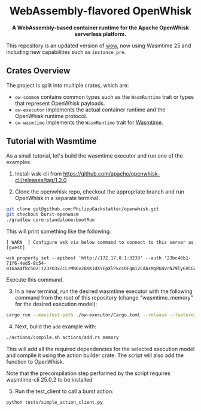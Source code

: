 <div align="center">
  <h1>WebAssembly-flavored OpenWhisk</h1>

<strong>A WebAssembly-based container runtime for the Apache OpenWhisk serverless platform.
</strong>
</div>

This repository is an updated version of [wow](https://github.com/PhilippGackstatter/wow/tree/master), now using Wasmtime 25 and including new capabilities such as `instance_pre`.

## Crates Overview

The project is split into multiple crates, which are:

- `ow-common` contains common types such as the `WasmRuntime` trait or types that represent OpenWhisk payloads.
- `ow-executor` implements the actual container runtime and the OpenWhisk runtime protocol.
- `ow-wasmtime` implements the `WasmRuntime` trait for [Wasmtime](https://github.com/bytecodealliance/wasmtime).

## Tutorial with Wasmtime

As a small tutorial, let's build the wasmtime executor and run one of the examples.

1. Install wsk-cli from https://github.com/apache/openwhisk-cli/releases/tag/1.2.0


2. Clone the openwhisk repo, checkout the appropriate branch and run OpenWhisk in a separate terminal:

```sh
git clone git@github.com:PhilippGackstatter/openwhisk.git
git checkout burst-openwasm
./gradlew core:standalone:bootRun
```

This will print something like the following:

```
[ WARN  ] Configure wsk via below command to connect to this server as [guest]

wsk property set --apihost 'http://172.17.0.1:3233' --auth '23bc46b1-71f6-4ed5-8c54-816aa4f8c502:123zO3xZCLrMN6v2BKK1dXYFpXlPkccOFqm12CdAsMgRU4VrNZ9lyGVCGuMDGIwP'
```

Execute this command.

3. In a new terminal, run the desired wasmtime executor with the following command from the root of this repository (change "wasmtime_memory" for the desired execution model):

```sh
cargo run --manifest-path ./ow-executor/Cargo.toml --release --features wasmtime_memory
```

4. Next, build the `add` example with:

```sh
./actions/compile.sh actions/add.rs memory
```

This will add all the required dependencies for the selected execution model and compile it using the action builder crate. The script will also add the function to OpenWhisk.

Note that the precompilation step performed by the script requires wasmtime-cli 25.0.2 to be installed

5. Run the test_client to call a burst action:

```sh
python tests/simple_action_client.py
```
